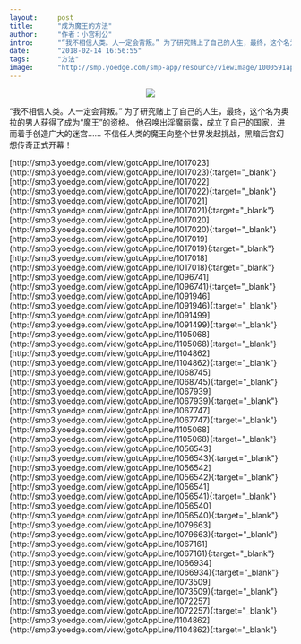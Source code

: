 ```yaml
---
layout:     post
title:      "成为魔王的方法"
author:     "作者：小宫利公"
intro:      "“我不相信人类。人一定会背叛。” 为了研究赌上了自己的人生，最终，这个名为奥拉的男人获得了成为“魔王”的资格。 他召唤出淫魔丽露，成立了自己的国家，进而着手创造广大的迷宫…… 不信任人类的魔王向整个世界发起挑战，黑暗后宫幻想传奇正式开幕！"
date:       "2018-02-14 16:56:55"
tags:       "方法"
image:      "http://smp.yoedge.com/smp-app/resource/viewImage/1000591appline.png"
---
```

<div style="text-align: center">
<p><img src="http://smp.yoedge.com/smp-app/resource/viewImage/1000591appline.png"/></p>
</div>
<p class="post-meta">
<span>“我不相信人类。人一定会背叛。” 为了研究赌上了自己的人生，最终，这个名为奥拉的男人获得了成为“魔王”的资格。 他召唤出淫魔丽露，成立了自己的国家，进而着手创造广大的迷宫…… 不信任人类的魔王向整个世界发起挑战，黑暗后宫幻想传奇正式开幕！</span>
</p>
[http://smp3.yoedge.com/view/gotoAppLine/1017023](http://smp3.yoedge.com/view/gotoAppLine/1017023){:target="_blank"}
[http://smp3.yoedge.com/view/gotoAppLine/1017022](http://smp3.yoedge.com/view/gotoAppLine/1017022){:target="_blank"}
[http://smp3.yoedge.com/view/gotoAppLine/1017021](http://smp3.yoedge.com/view/gotoAppLine/1017021){:target="_blank"}
[http://smp3.yoedge.com/view/gotoAppLine/1017020](http://smp3.yoedge.com/view/gotoAppLine/1017020){:target="_blank"}
[http://smp3.yoedge.com/view/gotoAppLine/1017019](http://smp3.yoedge.com/view/gotoAppLine/1017019){:target="_blank"}
[http://smp3.yoedge.com/view/gotoAppLine/1017018](http://smp3.yoedge.com/view/gotoAppLine/1017018){:target="_blank"}
[http://smp3.yoedge.com/view/gotoAppLine/1096741](http://smp3.yoedge.com/view/gotoAppLine/1096741){:target="_blank"}
[http://smp3.yoedge.com/view/gotoAppLine/1091946](http://smp3.yoedge.com/view/gotoAppLine/1091946){:target="_blank"}
[http://smp3.yoedge.com/view/gotoAppLine/1091499](http://smp3.yoedge.com/view/gotoAppLine/1091499){:target="_blank"}
[http://smp3.yoedge.com/view/gotoAppLine/1105068](http://smp3.yoedge.com/view/gotoAppLine/1105068){:target="_blank"}
[http://smp3.yoedge.com/view/gotoAppLine/1104862](http://smp3.yoedge.com/view/gotoAppLine/1104862){:target="_blank"}
[http://smp3.yoedge.com/view/gotoAppLine/1068745](http://smp3.yoedge.com/view/gotoAppLine/1068745){:target="_blank"}
[http://smp3.yoedge.com/view/gotoAppLine/1067939](http://smp3.yoedge.com/view/gotoAppLine/1067939){:target="_blank"}
[http://smp3.yoedge.com/view/gotoAppLine/1067747](http://smp3.yoedge.com/view/gotoAppLine/1067747){:target="_blank"}
[http://smp3.yoedge.com/view/gotoAppLine/1105068](http://smp3.yoedge.com/view/gotoAppLine/1105068){:target="_blank"}
[http://smp3.yoedge.com/view/gotoAppLine/1056543](http://smp3.yoedge.com/view/gotoAppLine/1056543){:target="_blank"}
[http://smp3.yoedge.com/view/gotoAppLine/1056542](http://smp3.yoedge.com/view/gotoAppLine/1056542){:target="_blank"}
[http://smp3.yoedge.com/view/gotoAppLine/1056541](http://smp3.yoedge.com/view/gotoAppLine/1056541){:target="_blank"}
[http://smp3.yoedge.com/view/gotoAppLine/1056540](http://smp3.yoedge.com/view/gotoAppLine/1056540){:target="_blank"}
[http://smp3.yoedge.com/view/gotoAppLine/1079663](http://smp3.yoedge.com/view/gotoAppLine/1079663){:target="_blank"}
[http://smp3.yoedge.com/view/gotoAppLine/1067161](http://smp3.yoedge.com/view/gotoAppLine/1067161){:target="_blank"}
[http://smp3.yoedge.com/view/gotoAppLine/1066934](http://smp3.yoedge.com/view/gotoAppLine/1066934){:target="_blank"}
[http://smp3.yoedge.com/view/gotoAppLine/1073509](http://smp3.yoedge.com/view/gotoAppLine/1073509){:target="_blank"}
[http://smp3.yoedge.com/view/gotoAppLine/1072257](http://smp3.yoedge.com/view/gotoAppLine/1072257){:target="_blank"}
[http://smp3.yoedge.com/view/gotoAppLine/1104862](http://smp3.yoedge.com/view/gotoAppLine/1104862){:target="_blank"}


